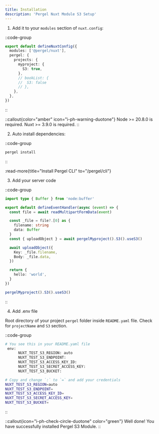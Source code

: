 ```yaml
---
title: Installation
description: 'Pergel Nuxt Module S3 Setup'
---
```


1. Add it to your `modules` section of `nuxt.config`:

::code-group
```ts [nuxt.config.ts]
export default defineNuxtConfig({
  modules: ['@pergel/nuxt'],
  pergel: {
    projects: {
      myproject: {
        S3: true,
      },
      // bookList: {
      //  S3: false
      // },
    },
  },
})
```
::

::callout{color="amber" icon="i-ph-warning-duotone"}
Node >= 20.8.0 is required.
Nuxt >= 3.9.0 is required.
::


2. Auto install dependencies:

::code-group
```sh [pnpm]
pergel install
```
::

:read-more{title="Install Pergel CLI" to="/pergel/cli"}

3. Add your server code

::code-group
```ts [api/s3.post.ts]
import type { Buffer } from 'node:buffer'

export default defineEventHandler(async (event) => {
  const file = await readMultipartFormData(event)

  const _file = file?.[0] as {
    filename: string
    data: Buffer
  }
  const { uploadObject } = await pergelMyproject().S3().useS3()

  await uploadObject({
    Key: _file.filename,
    Body: _file.data,
  })

  return {
    hello: 'world',
  }
})
```

```ts [composables]
pergelMyproject().S3().useS3()
```

::

4. Add .env file

Root directory of your project `pergel` folder inside `README.yaml` file. Check for `projectName` and `S3` section.

::code-group
```sh [.env]
# You see this in your README.yaml file
 env:
      NUXT_TEST_S3_REGION: auto
      NUXT_TEST_S3_ENDPOINT:
      NUXT_TEST_S3_ACCESS_KEY_ID:
      NUXT_TEST_S3_SECRET_ACCESS_KEY:
      NUXT_TEST_S3_BUCKET:

# Copy and change `:` to `=` and add your credentials
NUXT_TEST_S3_REGION=auto
NUXT_TEST_S3_ENDPOINT=
NUXT_TEST_S3_ACCESS_KEY_ID=
NUXT_TEST_S3_SECRET_ACCESS_KEY=
NUXT_TEST_S3_BUCKET=
```
::

::callout{icon="i-ph-check-circle-duotone" color="green"}
Well done! You have successfully installed Pergel S3 Module.
::
